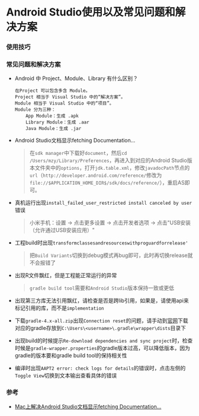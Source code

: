 # Android Studio使用以及常见问题和解决方案

### 使用技巧

### 常见问题和解决方案

* Android 中 Project、Module、Library 有什么区别？

	```
	在Project 可以包含多含 Module。
	Project 相当于 Visual Studio 中的“解决方案”。
	Module 相当于 Visual Studio 中的“项目”。
	Module 分为三种：
		App Module：生成 .apk	
		Library Module：生成 .aar
		Java Module：生成 .jar
	```

* Android Studio文档显示fetching Documentation...

  > 在`sdk manager`中下载好`document`，然后`cd /Users/mzy/Library/Preferences`，再进入到对应的Android Studio版本文件夹中的`options`，打开`jdk.table.xml`，修改`javadocPath`节点的`url`（`http://developer.android.com/reference/`修改为`file://$APPLICATION_HOME_DIR$/sdk/docs/reference/`），重启AS即可。

* 真机运行出现`install_failed_user_restricted install canceled by user`错误
	
	> 小米手机：设置 -> 点击更多设置 -> 点击开发者选项 -> 点击"USB安装（允许通过USB安装应用）"
	
* 工程build时出现`transformclassesandresourceswithproguardforrelease'`
	
	> 把`Build Variants`切换到debug模式再bug即可，此时再切换release就不会报错了

* 出现R文件飘红，但是工程能正常运行的异常

	> `gradle build tool`需要和`Android Studio`版本保持一致或更低
	
* 出现第三方库无法引用飘红，请检查是否是跨lib引用，如果是，请使用api来标记引用的库，而不是`implementation`

* 下载`gradle-4.x-all.zip`出现`Connection reset`的问题，请手动到[官网](https://services.gradle.org/distributions/)下载对应的gradle存放到`C:\Users\<username>\.gradle\wrapper\dists`目录下

* 出现build的时候提示`Re-download dependencies and sync project`时，检查时候是`gradle-wrapper.properties`的gradle版本过高，可以降低版本，因为gradle的版本要和gradle build tool的保持相关性

* 编译时出现`AAPT2 error: check logs for details`的错误时，点击左侧的`Toggle View`切换到文本输出查看具体的错误

### 参考

* [Mac上解决Android Studio文档显示fetching Documentation...](http://www.5ixuexiwang.com/html/biancheng/yidongkaifa/android/2016/1207/2152.html)